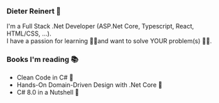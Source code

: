 ### Dieter Reinert 👋

I'm a Full Stack .Net Developer (ASP.Net Core, Typescript, React, HTML/CSS, ...).  
I have a passion for learning 👨‍🎓and want to solve YOUR problem(s) 👨‍💻.

### Books I'm reading 📚
+ Clean Code in C# 🧹
+ Hands-On Domain-Driven Design with .Net Core 🤖
+ C# 8.0 in a Nutshell 🥜
